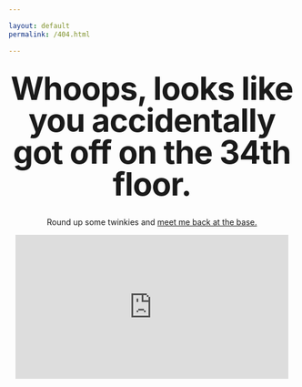 ```yaml
---

layout: default
permalink: /404.html

---
```


<style type="text/css" media="screen">
  .container {
    margin: 10px auto;
    max-width: 600px;
    text-align: center;
  }
  h1 {
    margin: 30px 0;
    font-size: 4em;
    line-height: 1;
    letter-spacing: -1px;
  }
</style>

<div class="container">

<h1>Whoops, looks like you accidentally got off on the 34th floor.</h1>

<p>Round up some twinkies and <a href="/">meet me back at the base.</a></p>

<p style="align:center;">
<iframe src="https://giphy.com/embed/uGTJRRn8Kgvss" width="480" height="253" frameBorder="0" class="giphy-embed" allowFullScreen></iframe>
</p>

</div>
